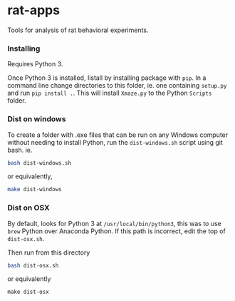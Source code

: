 # rat-apps

Tools for analysis of rat behavioral experiments.

### Installing

Requires Python 3.  

Once Python 3 is installed, Iistall by installing package with `pip`. In a command line change directories to this folder, ie. one containing `setup.py` and run `pip install .`.  This will install `Xmaze.py` to the Python `Scripts` folder.

### Dist on windows

To create a folder with .exe files that can be run on any Windows computer without needing to install Python, run the `dist-windows.sh` script using git bash.  ie.
```bash
bash dist-windows.sh
```
or equivalently,
```bash
make dist-windows
```

### Dist on OSX

By default, looks for Python 3 at `/usr/local/bin/python3`, this was to use `brew` Python over Anaconda Python.  If this path is incorrect, edit the top of `dist-osx.sh`.

Then run from this directory
```bash
bash dist-osx.sh
```
or equivalently
```
make dist-osx
```